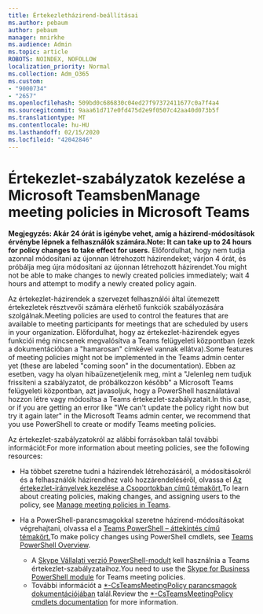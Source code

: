 ```yaml
---
title: Értekezletházirend-beállításai
ms.author: pebaum
author: pebaum
manager: mnirkhe
ms.audience: Admin
ms.topic: article
ROBOTS: NOINDEX, NOFOLLOW
localization_priority: Normal
ms.collection: Adm_O365
ms.custom:
- "9000734"
- "2657"
ms.openlocfilehash: 509bd0c686830c04ed27f97372411677c0a7f4a4
ms.sourcegitcommit: 9aaa61d717e0fd475d2e9f0507c42aa40d073b5f
ms.translationtype: MT
ms.contentlocale: hu-HU
ms.lasthandoff: 02/15/2020
ms.locfileid: "42042846"
---
```

# <a name="manage-meeting-policies-in-microsoft-teams"></a><span data-ttu-id="672a2-102">Értekezlet-szabályzatok kezelése a Microsoft Teamsben</span><span class="sxs-lookup"><span data-stu-id="672a2-102">Manage meeting policies in Microsoft Teams</span></span>

<span data-ttu-id="672a2-103">**Megjegyzés: Akár 24 órát is igénybe vehet, amíg a házirend-módosítások érvénybe lépnek a felhasználók számára.**</span><span class="sxs-lookup"><span data-stu-id="672a2-103">**Note: It can take up to 24 hours for policy changes to take effect for users.**</span></span> <span data-ttu-id="672a2-104">Előfordulhat, hogy nem tudja azonnal módosítani az újonnan létrehozott házirendeket; várjon 4 órát, és próbálja meg újra módosítani az újonnan létrehozott házirendet.</span><span class="sxs-lookup"><span data-stu-id="672a2-104">You might not be able to make changes to newly created policies immediately; wait 4 hours and attempt to modify a newly created policy again.</span></span>

<span data-ttu-id="672a2-105">Az értekezlet-házirendek a szervezet felhasználói által ütemezett értekezletek résztvevői számára elérhető funkciók szabályozására szolgálnak.</span><span class="sxs-lookup"><span data-stu-id="672a2-105">Meeting policies are used to control the features that are available to meeting participants for meetings that are scheduled by users in your organization.</span></span> <span data-ttu-id="672a2-106">Előfordulhat, hogy az értekezlet-házirendek egyes funkciói még nincsenek megvalósítva a Teams felügyeleti központban (ezek a dokumentációban a "hamarosan" címkével vannak ellátva).</span><span class="sxs-lookup"><span data-stu-id="672a2-106">Some features of meeting policies might not be implemented in the Teams admin center yet (these are labeled "coming soon" in the documentation).</span></span> <span data-ttu-id="672a2-107">Ebben az esetben, vagy ha olyan hibaüzenetjelenik meg, mint a "Jelenleg nem tudjuk frissíteni a szabályzatot, de próbálkozzon később" a Microsoft Teams felügyeleti központban, azt javasoljuk, hogy a PowerShell használatával hozzon létre vagy módosítsa a Teams értekezlet-szabályzatait.</span><span class="sxs-lookup"><span data-stu-id="672a2-107">In this case, or if you are getting an error like "We can't update the policy right now but try it again later" in the Microsoft Teams admin center, we recommend that you use PowerShell to create or modify Teams meeting policies.</span></span> 

<span data-ttu-id="672a2-108">Az értekezlet-szabályzatokról az alábbi forrásokban talál további információt:</span><span class="sxs-lookup"><span data-stu-id="672a2-108">For more information about meeting policies, see the following resources:</span></span>

- <span data-ttu-id="672a2-109">Ha többet szeretne tudni a házirendek létrehozásáról, a módosításokról és a felhasználók házirendhez való hozzárendeléséről, olvassa el [Az értekezlet-irányelvek kezelése a Csoportokban című témakört.](https://docs.microsoft.com/microsoftteams/meeting-policies-in-teams)</span><span class="sxs-lookup"><span data-stu-id="672a2-109">To learn about creating policies, making changes, and assigning users to the policy, see [Manage meeting policies in Teams](https://docs.microsoft.com/microsoftteams/meeting-policies-in-teams).</span></span>

- <span data-ttu-id="672a2-110">Ha a PowerShell-parancsmagokkal szeretne házirend-módosításokat végrehajtani, olvassa el a [Teams PowerShell – áttekintés című témakört.](https://docs.microsoft.com/microsoftteams/teams-powershell-overview)</span><span class="sxs-lookup"><span data-stu-id="672a2-110">To make policy changes using PowerShell cmdlets, see [Teams PowerShell Overview](https://docs.microsoft.com/microsoftteams/teams-powershell-overview).</span></span> 
    - <span data-ttu-id="672a2-111">A [Skype Vállalati verzió PowerShell-modult](https://www.microsoft.com/download/details.aspx?id=39366) kell használnia a Teams értekezlet-szabályzataihoz.</span><span class="sxs-lookup"><span data-stu-id="672a2-111">You need to use the [Skype for Business PowerShell module](https://www.microsoft.com/download/details.aspx?id=39366) for Teams meeting policies.</span></span> 
    - <span data-ttu-id="672a2-112">További információt a [\*-CsTeamsMeetingPolicy parancsmagok dokumentációjában](https://docs.microsoft.com/search/?search=CsTeamsMeetingPolicy&view=skype-ps) talál.</span><span class="sxs-lookup"><span data-stu-id="672a2-112">Review the [\*-CsTeamsMeetingPolicy cmdlets documentation](https://docs.microsoft.com/search/?search=CsTeamsMeetingPolicy&view=skype-ps) for more information.</span></span>

